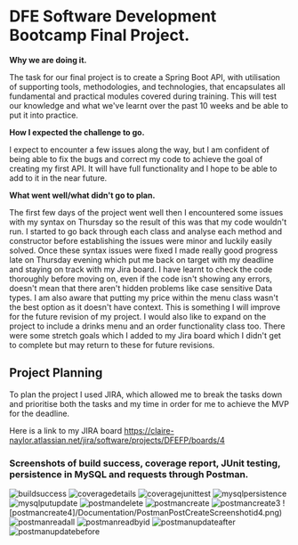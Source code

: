 # DFE Software Development Bootcamp Final Project.

**Why we are doing it.**

The task for our final project is to create a Spring Boot API, with utilisation of supporting tools, methodologies, and technologies, that encapsulates all fundamental and practical modules covered during training. This will test our knowledge and what we've learnt over the past 10 weeks and be able to put it into practice. 

**How I expected the challenge to go.**

I expect to encounter a few issues along the way, but I am confident of being able to fix the bugs and correct my code to achieve the goal of creating my first API. It will have full functionality and I hope to be able to add to it in the near future.

**What went well/what didn't go to plan.**

The first few days of the project went well then I encountered some issues with my syntax on Thursday so the result of this was that my code wouldn't run. I started to go back through each class and analyse each method and constructor before establishing the issues were minor and luckily easily solved. 
Once these syntax issues were fixed I made really good progress late on Thursday evening which put me back on target with my deadline and staying on track with my Jira board. 
I have learnt to check the code thoroughly before moving on, even if the code isn't showing any errors, doesn't mean that there aren't hidden problems like case sensitive Data types. 
I am also aware that putting my price within the menu class wasn't the best option as it doesn't have context. This is something I will improve for the future revision of my project. I would also like to expand on the project to include a drinks menu and an order functionality class too.
There were some stretch goals which I added to my Jira board which I didn't get to complete but may return to these for future revisions.


## Project Planning ##
To plan the project I used JIRA, which allowed me to break the tasks down and prioritise both the tasks and my time in order for me to achieve the MVP for the deadline.

Here is a link to my JIRA board https://claire-naylor.atlassian.net/jira/software/projects/DFEFP/boards/4



### Screenshots of build success, coverage report, JUnit testing, persistence in MySQL and requests through Postman. ###
![buildsuccess](/Documentation/BuildSuccessScreenshot.png)
![coveragedetails](/Documentation/CoverageDetailScreenshot.png)
![coveragejunittest](/Documentation/CoverageJUnitTestScreenshot.png)
![mysqlpersistence](/Documentation/MySQLPersistenceScreenshot.png)
![mysqlputupdate](/Documentation/MySQLPersistenceScreenshotPUTUpdate.png)
![postmandelete](/Documentation/PostmanDeleteScreenShot.png)
![postmancreate](/Documentation/PostmanPostCreateScreenshot.png)
![postmancreate3](/Documentation/PostmanPostCreateScreenshotId3.png)
![postmancreate4]/Documentation/PostmanPostCreateScreenshotid4.png)
![postmanreadall](/Documentation/PostmanReadAllGetRequestScreenshot.png)
![postmanreadbyid](/Documentation/PostmanReadByIdGetRequestScreenshot.png)
![postmanupdateafter](/Documentation/PostmanScreenshotPUTUpdateAfter.png)
![postmanupdatebefore](/Documentation/PostmanScreenshotPUTUpdateBefore.png)














